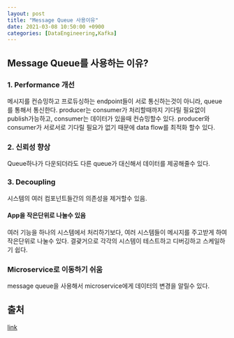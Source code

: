 ```yaml
---
layout: post
title: "Message Queue 사용이유"
date: 2021-03-08 10:50:00 +0900
categories: [DataEngineering,Kafka]
---
```


## Message Queue를 사용하는 이유?

### 1. Performance 개선

메시지를 컨슈밍하고 프로듀싱하는 endpoint들이 서로 통신하는것이 아니라, queue를 통해서 통신한다. producer는 consumer가 처리할때까지 기다릴 필요없이 publish가능하고, consumer는 데이터가 있을때 컨슈밍할수 있다. producer와 consumer가 서로서로 기다릴 필요가 없기 때문에 data flow를 최적화 할수 있다.

### 2. 신뢰성 향상

Queue하나가 다운되더라도 다른 queue가 대신해서 데이터를 제공해줄수 있다.

### 3. Decoupling

시스템의 여러 컴포넌트들간의 의존성을 제거할수 있음.

#### App을 작은단위로 나눌수 있음

여러 기능을 하나의 시스템에서 처리하기보다, 여러 시스템들이 메시지를 주고받게 하여 작은단위로 나눌수 있다. 결괒거으로 각각의 시스템이 테스트하고 디버깅하고 스케일하기 쉽다.

### Microservice로 이동하기 쉬움

message queue을 사용해서 microservice에게 데이터의 변경을 알릴수 있다.

## 출처
[link](https://aws.amazon.com/message-queue/benefits/)
